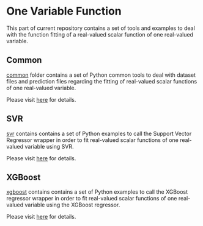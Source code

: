 # One Variable Function
This part of current repository contains a set of tools and examples to deal with the function fitting of a real-valued scalar function of one real-valued variable.

## Common
[common](./common) folder contains a set of Python common tools to deal with dataset files and prediction files regarding the fitting of real-valued scalar functions of one real-valued variable.

Please visit [here](https://computationalmindset.com/en/machine-learning/common-tools-for-function-fitting.html) for details.

## SVR
[svr](./svr) contains contains a set of Python examples to call the Support Vector Regressor wrapper in order to fit real-valued scalar functions of one real-valued variable using SVR.

Please visit [here](https://computationalmindset.com/en/machine-learning/fitting-with-configurable-svr.html) for details.

## XGBoost
[xgboost](./xgboost) contains contains a set of Python examples to call the XGBoost regressor wrapper in order to fit real-valued scalar functions of one real-valued variable using the XGBoost regressor.

Please visit [here](https://computationalmindset.com/en/machine-learning/fitting-with-configurable-xgboost.html) for details.
